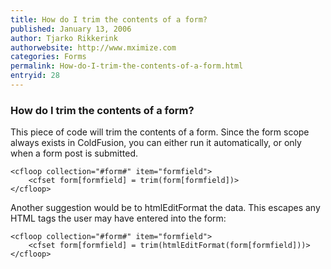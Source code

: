 ```yaml
---
title: How do I trim the contents of a form?
published: January 13, 2006
author: Tjarko Rikkerink
authorwebsite: http://www.mximize.com
categories: Forms
permalink: How-do-I-trim-the-contents-of-a-form.html
entryid: 28
---
```


<h3>How do I trim the contents of a form?</h3>

<p>
This piece of code will trim the contents of a form. Since the form scope always exists in ColdFusion, you can either run it automatically, or only when a form post is submitted.
</p>

<pre><code class="language-markup">&lt;cfloop collection=&quot;#form#&quot; item=&quot;formfield&quot;&gt; 
	&lt;cfset form[formfield] = trim(form[formfield])&gt; 
&lt;/cfloop&gt; 
</code></pre>

<p>
Another suggestion would be to htmlEditFormat the data. This escapes any HTML tags the user may have entered into the form:
</p>

<pre><code class="language-markup">&lt;cfloop collection=&quot;#form#&quot; item=&quot;formfield&quot;&gt; 
	&lt;cfset form[formfield] = trim(htmlEditFormat(form[formfield]))&gt; 
&lt;/cfloop&gt; 
</code></pre>



